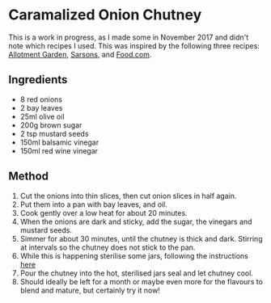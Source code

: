 
# Caramalized Onion Chutney # 

This is a work in progress, as I made some in November 2017 and didn't note which recipes I used. This was inspired by the following three recipes: [Allotment Garden](https://www.allotment-garden.org/recipe/1635/caramelised-onion-chutney-recipe/), [Sarsons](https://www.sarsons.co.uk/recipes/caramelised-onion-chutney), and [Food.com](https://www.food.com/recipe/caramelised-red-onion-chutney-recipe-446595).

## Ingredients ## 

- 8 red onions
- 2 bay leaves
- 25ml olive oil
- 200g brown sugar
- 2 tsp mustard seeds
- 150ml balsamic vinegar
- 150ml red wine vinegar

## Method ## 

1. Cut the onions into thin slices, then cut onion slices in half again.
2. Put them into a pan with bay leaves, and oil.
3. Cook gently over a low heat for about 20 minutes.
4. When the onions are dark and sticky, add the sugar, the vinegars and mustard seeds.
5. Simmer for about 30 minutes, until the chutney is thick and dark. Stirring at intervals so the chutney does not stick to the pan.
6. While this is happening sterilise some jars, following the instructions [here](/public/recipes/Other/Guides/Sterilise%20Jars.md)
7. Pour the chutney into the hot, sterilised jars seal and let chutney cool.
8. Should ideally be left for a month or maybe even more for the flavours to blend and mature, but certainly try it now!

